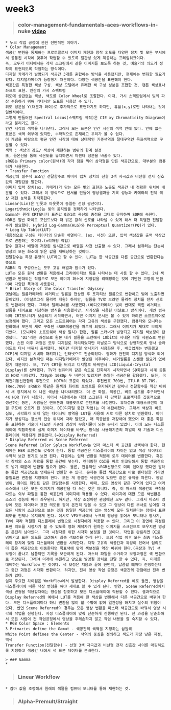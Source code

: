 # week3
> ### color-management-fundamentals-aces-workflows-in-nuke [video](https://www.youtube.com/watch?v=Hlj5ep-85ys)
    * 누크 작업 공정에 관한 전반적인 이야기.
    * Color Management
    색공간 변환을 통제하는 프로토콜로서 이미지 재현과 창작 의도를 다양한 장치 및 모든 부서에서 공통된 시각에 맞추어 작업할 수 있도록 일관성 있게 제공하는 프레임워크이다.
    즉, 모두가 어디에서든 각자 스크린에서 같은 이미지를 보도록 하는 것, 예술가의 의도가 정확히 표현되도록 작업하는 방식이다.
    디지털 카메라가 발명되기 색공간 3개를 혼합하는 방식을 사용했지만, 현재에는 변화할 필요가 있다. 디지털카메라가 등장했기 때문이다. 다양한 색공간을 표현해야 한다. 
    색공간은 특정한 색상 구성. 색상 모델에서 유래한 색 구성 성분을 조합한 것. 팬톤 색상표나 좌표로 표현. 인간의 가시 스펙트럼
    휘도에 상관없는 색상, 색도를 Color Wheel로 조절한다. 이때, 가시 스펙트럼에서 빛의 파장 수용하기 위해 카테시안 도표를 사용할 수 있다. 
    휘도 성분을 Y(대문자 와이)로 추가적으로 표현하기도 하지만, 튜플(x,y)로만 나타내는 것이 일반적이다.
    그렇게 만들어진 Spectral Locus(스펙트럼 궤적)은 CIE xy Chromaticity Diagram이라고 불리기도 한다. 
    인간 시각의 색역을 나타낸다. 그래서 모든 표본은 인간 시간의 색역 안에 있다. 안에 없는 표본은 색역 외부에 있지만, 수학적으로 존재하고 우리가 볼 수 없다.
    이 개념을 바탕으로 평균 인간 시각에 대해 상대적인 기준색역과 절대구역인 목표색역으로 구분할 수 있다.
    색역 : 색상의 강도/ 색상이 재현하는 범위의 한계 설정
    또, 등온선을 통해 색온도를 유지하면서 마젠타 성분을 바꿀수 있다. 
    sRGB는 Primary color(원색)에 각각 점을 찍어 삼각형을 만든 색공간으로, 대부분의 컴퓨터가 사용한다.
    * Transfer Function
    색공간의 필수적 요소인 전달함수로 이미지 캡쳐 장치의 선형 3색 자극값과 비선형 전자 신호값의 매핑값을 말한다.
    이미지 입력 장치(ex. 카메라)가 담는 모든 빛의 표현과 노출도 색공간 내 정확한 위치에 배분할 수 있다. 그래서 이 방식으로 센서를 만들어 영상결과물 기록 성능과 카메라의 전체 색상 재현 능력을 최적화한다.
    Linear(Lin)은 인풋과 아웃풋이 동일한 선형 광선이다.
    Logarithmic(Log)는 빛의 움직임을 정확하게 나타낸다.
    Gamma는 원래 CRT모니터 표준값 0과1로 곡선의 종점을 그대로 유지하며 SDR에 속한다.
    HDR은 일반 화이트 포인트보다 더 밝은 값의 신호를 나타낼 수 있게 해서 더 특별한 전달함수가 필요했다. Hybrid Log-Gamma(HLG)와 Perceptual Quantizer(PQ)가 있다.
    * Loog Up Table(LUT)
    대응점으로 구성된 데이터의 단순한 배열이다. (ex. 사전) 또한, 입력 색상값을 출력 색상값으로 변환하는 것이다.(=리매핑 작업)
    함수 결과나 배열에 저장된 임시값으로 배열을 사전 산출할 수 있다. 그래서 컴퓨터는 단순히 영상의 모든 화소에 읽은 값을 재배당하는 것이다.
    전달함수는 특정 유형의 LUT라고 할 수 있다. LUT는 한 색공간을 다른 공간으로 변환한다는 뜻으로 
    RGB의 각 구성요소는 모두 고유 배열과 함수가 있다.
    LUT는 모든 원색 변환을 적용해서 크리에이티브 룩을 나타내는 데 사용 할 수 있다. 2차 색 변환과 반대되는 작업으로 모든 이미지 화소에 지정값을 리매핑하는 것에 기반한 고정색 변환이며 다양한 목적에 사용한다.
    * Brief Story of the Color Transfer Odyssey
    옛날에는 필름카메라의 네거티브 필름을 현상한 후 포지티브 필름으로 변환하고 빛에 노출하면 끝이었다. (아날로그식 물리적 지원) 하지만, 필름을 TV로 보려면 물리적 장치를 전자 신호로 변환해야 했다. 그래서 텔레시네를 사용했다.(비디오카메라) 빛이 반대로 찍힌 네거티브 필름을 테이프로 저장하는 방식을 사용했지만, 자기장을 사용한 아날로그 방식이다. 개인 컴퓨터와 CRT모니터가 보급되기 시작하면서, 어떤 이미지 문서든 볼 수 있게 하려면 소프트웨어로 보정해야 했다. 그리고 모든 소프트웨어는 각자 고유의 색상을 구현했다. 컴퓨터와 모니터는 진화해서 모든게 새로 구축된 sRGB색공간을 따르게 되었다. 그래서 이미지가 제대로 보이게 되었다. (모니터와 소프트웨어 색상 일치) 한편, 필름 스캐너가 발명되고 디지털 색보정이 탄생했다. 'DI'라는 과정으로 원본 네거 필름을 스캔해서 10bit의 시네온 파일 시퀀스로 변환했다. 스캔 이후 과정은 모두 디지털로 처리되었지만 아날로그 방식으로 상영하도록 영사 슬라이드로 다시 바꿔서 출력했다. 하지만 디지털 영사기가 사용화된 후, 배급업계는 변화했고 DCP(세 디지털 시네마 패키지)는 인터넷으로 전송되었다. 영화가 완전히 디지털 방식화 되어갔다. 하지만 본격적인 때는 디지털카메라가 발명된 이후이다. 네거필름을 스캔할 필요가 없어졌기 때문이다. 또, TV가 CRT를 버리고 디지털로 바뀌면서 LCD(Liquid-Crystal Display)를 선택했다. TV가 컴퓨터와 같은 속도로 진화하기 시작하면서 SD화질과 세계 공통의 HD로 나아갔다. 720p와 1080p 두 버전이 있었지만 동일한 색공간을 활용했다. 또한, 국제전기통신연합의 추천으로  HDTV의 표준이 되었다. 추천번호 709번, ITU-R BT.709.(Rec.709) sRGB와 똑같은 원색과 화이트 포인트를 유지하지만 감마나 전달함수를 약간 바꿔서 새 장치에서 더 나은 색상을 나타내려했다. 더 큰 화질, 색공간, 비트 심도를 추구하면서 4K HDR TV가 나왔다. 이어서 시장에서는 대형 스크린과 더 강력한 프로젝터를 집중적으로 생산하는 동안, 사람들은 핸드폰과 태블릿으로 콘텐츠를 시청했다. 휴대성과 대형스크린이 대결 구도에 오르게 된 것이다. DI(디지털 중간 작업)는 더 복잡해졌다. 그래서 색상과 비트 심도, 시각화가 되지 않는 다이나믹 영역을 LUT를 사용해 서로 다른 장치로 변환했다. 이미지가 생성되는 장소와 전송 위치에 따라 달랐고, 매 최종본을 저장해야 했으며 더 좋은 화질을 표현하는 기술이 나오면 기존의 영상이 무용지물이 되는 문제가 있었다. 이에 모든 디스플레이에 적합하도록 실제 이미지 데이터를 바꾸는 방식을 사용해기존의 파일이 새 기술과 디스플레이에 적용되게 만들었다.(=Display Referred)
    * Display Referred vs Scene Referred
    Scene Referred Color Splace Workflow는 먼저 마스터 색 공간을 선택해야 한다. 현재에는 HER 호환성도 갖춰야 한다. 통합 색공간은 디스플레이의 차이는 없고 색상 데이터의 수학적 보관 용기로 보면 된다. 다음에는 입력 변환을 적용해 로우 데이터를 변환한다. 혹은 각 장치의 소스 자료를 통합 공간에 넣는다. 렌더링한 CGI를 바로 인코딩해서 통합 색공간으로 넣기 때문에 변환할 필요가 없다. 물론, 전통적인 sRGB선형으로 미리 렌더링 했다면 원하는 통합 색공간으로 언제든지 변환할 수 있다. 문제는 통합 색공간으로 바로 렌더링할 거라면 불필요한 변환을 지양해야 한다. 모든 게 동일한 색공간에 있으면 같은 규칙을 따른다. 동일 범위, 화이트 화인트 같은 전달함수를 사용한다. 이때, 모든 영상이 같은 구역에 있다고 여러 소스에서 나온 모든 이미지가 색공간을 다 쓰는 것은 아니다. 즉, 이 마스터 색공간의 규칙을 따르는 외부 파일을 통합 색공간의 이미지에 적용할 수 있다. 이미지에 대한 모든 색변환은 소스의 성능에 따라 좌우된다. 하지만, 색상 조정이란 관점에선 모두 같다. 그래서 마스터 영상에 모든 데이터와 표현 의도를 같이 온전히 담을 수 있고 그 영상이 다른 부서로 넘어갈 때 모든 사람이 스크린으로 보는 것과 동일한 색공간에 있는 영상이 모두 일치한다는 점에서 표현 의도를 언제나 유지하게 된다. 예시로 VFX부서에서 누크의 영상을 읽어서 모니터나 영사기, TV에 따라 적절한 디스플레이 변형으로 시청자에게 적용할 수 있다. 그리고 이 장면에 지정된 표현 의도를 시청자가 볼 수 있도록 영화 제작자가 원하는 이미지를 스크린으로 보우지만 영상은 온전히 남아있다. 그저 시청자를 위한 시각화 보정을 한 것이다. 작업을 완료하면 DI로 넘어가고 표현 의도를 고려해서 최종 색보정을 하게 된다. 보정 작업 이후 모든 최종 디스플레이 장치에 맞춰 디스플레이 변환을 시작한다. 각각 고유의 색공간과 특성이 있어서 임의로 더 좁은 색공간으로 이동한다면 목표색에 맞게 색보정을 약간 바꿔야 한다.(극장과 TV) 색 보정이 끝나고 납품되면 기록을 보관하게 된다. 마스터 파일을 수거하고 보정과정은 색 변환으로 저장된다. 그래야 미래에 복원하고 앞으로 발명될 장치로 전달 할 수 있다. 즉, 미래를 대비하는 Workflow 인 것이다. 색 보정은 처음과 끝에 한번씩, 납품할 떄마다 진행하는데 그 중간 과정은 시각화 변환이다. 하지만, 전체 영상 작업 공정은 색공간의 관점에선 전혀 변화가 없다. 
    실제 주요한 차이점은 Workflow에서 발생한다. Display Referred를 예로 들면, 영상을 디스플레이에 따른 색상 변형을 해야 제대로 볼 수 있게 된다. 반연, Scene Referred에서 색상 변형을 적용할때에는 영상을 참조하고 모든 디스플레이에 적용할 수 있다. 결과적으로 Display Referred의 예에서 LUT를 적용해 한 색상을 변환해서 다른 색공간으로 바꿔야 한다. 모든 디스플레이마다 하니 변환을 많이 할 수밖에 없어 일관성을 해치고 실수의 위험이 있다. 반면 Scene Referred의 경우는 모든 영상 변환을 마스터 색공간으로 바꿔서 영상 시각화 작업을 진행한다. 지정 디스플레이에 맞춰 단순하게 진행하면 된다. 전 과정을 단순화해서 모든 사람이 전 작업공정에서 영상을 후헤손하지 않고 작업 내용을 잘 숙지할 수 있다.
    * RGB Color Space : Elements
    3 Primaries define the Gamut - 색공간의 색역을 지정하는 삼원색
    White Point defines the Center - 색역의 중심을 정의하고 색도가 가장 낮은 지점, 백색
    Transfer Function(전달함수) - 선형 3색 자극값과 비선형 전자 신호값 사이를 매핑하도록 지정하고 색공간 내에서 색 표본 데이터를 분배한다.
    
    > ### Gamma
    *
> ### Linear Workflow
    * 감마 값을 조정해서 원래의 색깔을 컴퓨터 모니터를 통해 재현하는 것.

> ### Alpha-Premult/Straight
